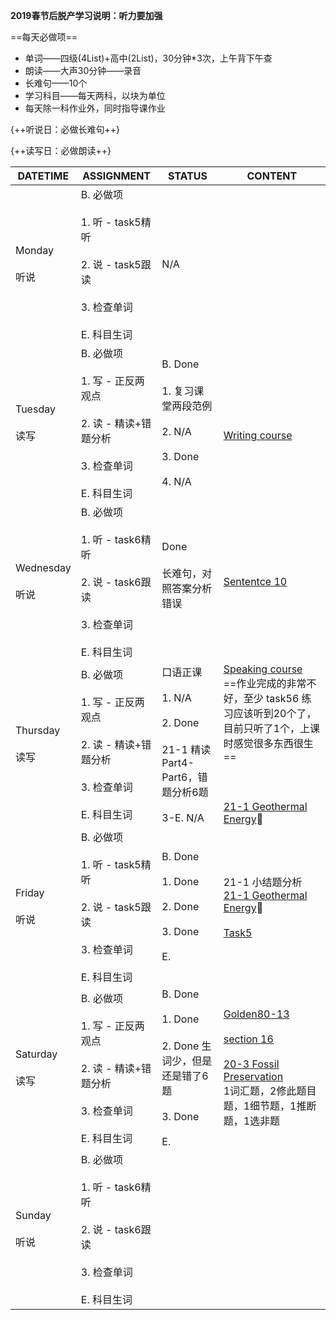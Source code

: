 **2019春节后脱产学习说明：听力要加强**

==每天必做项==

* 单词——四级(4List)+高中(2List)，30分钟*3次，上午背下午查
* 朗读——大声30分钟——录音
* 长难句——10个
* 学习科目——每天两科，以块为单位
* 每天除一科作业外，同时指导课作业

{++听说日：必做长难句++}

{++读写日：必做朗读++}

DATETIME |  ASSIGNMENT | STATUS | CONTENT
------------ | ------------- | ------------- | -------------
Monday    <br><br>听说 | B. 必做项<br><br> 1. 听 - task5精听<br><br> 2. 说 - task5跟读    <br><br> 3. 检查单词<br><br> E. 科目生词 | N/A
Tuesday   <br><br>读写 | B. 必做项<br><br> 1. 写 - 正反两观点<br><br> 2. 读 - 精读+错题分析 <br><br> 3. 检查单词<br><br> E. 科目生词 | B. Done<br><br>1. 复习课堂两段范例<br><br>2. N/A<br><br>3. Done<br><br>4. N/A| <br><br>[Writing course](../courses/writing.md#2019-02-10)
Wednesday <br><br>听说 | B. 必做项<br><br> 1. 听 - task6精听<br><br> 2. 说 - task6跟读    <br><br> 3. 检查单词<br><br> E. 科目生词 | Done<br><br>长难句，对照答案分析错误<br><br> | [Sententce 10](../read/sentence.md#2019-02-03)
Thursday  <br><br>读写 | B. 必做项<br><br> 1. 写 - 正反两观点<br><br> 2. 读 - 精读+错题分析 <br><br> 3. 检查单词<br><br> E. 科目生词 | 口语正课<br><br>1. N/A<br><br>2. Done<br><br>21-1 精读Part4-Part6，错题分析6题<br><br>3-E. N/A | [Speaking course](../courses/speaking.md#2019-02-14)<br>==作业完成的非常不好，至少 task56 练习应该听到20个了，目前只听了1个，上课时感觉很多东西很生==<br><br><br><br>[21-1 Geothermal Energy](../read/21-1.md)
Friday    <br><br>听说 | B. 必做项<br><br> 1. 听 - task5精听<br><br> 2. 说 - task5跟读    <br><br> 3. 检查单词<br><br> E. 科目生词 | B. Done<br><br>1. Done<br><br>2. Done<br><br>3. Done<br><br>E.  | 21-1 小结题分析 [21-1 Geothermal Energy](../read/21-1.md)<br><br>[Task5](../listen/speak-task56.md#task-5-2019-02-15)
Saturday  <br><br>读写 | B. 必做项<br><br> 1. 写 - 正反两观点<br><br> 2. 读 - 精读+错题分析 <br><br> 3. 检查单词<br><br> E. 科目生词 | B. Done<br><br>1. Done<br><br>2. Done 生词少，但是还是错了6题<br><br>3. Done<br><br>E. | [Golden80-13](../speak/golden80.md#13-2019-02-16)<br><br>[section 16](../write/section.md#2019-02-16)<br><br>[20-3 Fossil Preservation](../read/20-3.md)<br>1词汇题，2修此题目题，1细节题，1推断题，1选非题
Sunday    <br><br>听说 | B. 必做项<br><br> 1. 听 - task6精听<br><br> 2. 说 - task6跟读    <br><br> 3. 检查单词<br><br> E. 科目生词 | 